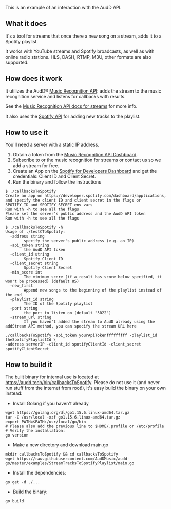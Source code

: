 This is an example of an interaction with the AudD API.

## What it does

It's a tool for streams that once there a new song on a stream, adds it to a Spotify playlist.

It works with YouTube streams and Spotify broadcasts, as well as with online radio stations. HLS, DASH, RTMP, M3U, other formats are also supported.

## How does it work

It utilizes the AudD® [Music Recognition API](https://audd.io/): adds the stream to the music recognition service and listens for callbacks with results.

See the [Music Recognition API docs for streams](https://docs.audd.io/streams/) for more info.

It also uses the [Spotify API](https://developer.spotify.com/documentation/web-api/reference/playlists/add-tracks-to-playlist/) for adding new tracks to the playlist. 

## How to use it

You'll need a server with a static IP address. 

1. Obtain a token from the [Music Recognition API Dashboard](https://dashboard.audd.io/).
2. Subscribe to or the music recognition for streams or contact us so we add a stream for free.
3. Create an App on the [Spotify for Developers Dashboard](https://developer.spotify.com/dashboard/applications) and get the credentials: Client ID and Client Secret.
4. Run the binary and follow the instructions

```
$ ./callbacksToSpotify
Create an app on https://developer.spotify.com/dashboard/applications, and specify the client ID and client secret in the flags or 
SPOTIFY_ID and SPOTIFY_SECRET env vars
Run with -h to see all the flags
Please set the server's public address and the AudD API token
Run with -h to see all the flags

$ ./callbacksToSpotify -h
Usage of ./testCToSpotify:
  -address string
        specify the server's public address (e.g. an IP)
  -api_token string
        the AudD API token
  -client_id string
        Spotify Client ID
  -client_secret string
        Spotify Client Secret
  -min_score int
        The minimum score (if a result has score below specified, it won't be processed) (default 85)
  -new_first
        Append new songs to the beginning of the playlist instead of the end
  -playlist_id string
        The ID of the Spotify playlist
  -port string
        the port to listen on (default "3022")
  -stream_url string
        If you haven't added the stream to AudD already using the addStream API method, you can specify the stream URL here

./callbacksToSpotify -api_token yourApiTokenfffffffff -playlist_id theSpotifyPlaylistId \
-address serverIP -client_id spotifyClientId -client_secret spotifyClientSecret
```

## How to build it

The built binary for internal use is located at https://audd.tech/bin/callbacksToSpotify. 
Please do not use it (and never run stuff from the internet from root!), it's easy build the binary on your own instead:

* Install Golang if you haven't already
```
wget https://golang.org/dl/go1.15.6.linux-amd64.tar.gz
tar -C /usr/local -xzf go1.15.6.linux-amd64.tar.gz
export PATH=$PATH:/usr/local/go/bin
# Please also add the previous line to $HOME/.profile or /etc/profile
# Verify the installation:
go version
```

* Make a new directory and download main.go
```
mkdir callbacksToSpotify && cd callbacksToSpotify
wget https://raw.githubusercontent.com/AudDMusic/audd-go/master/examples/StreamTracksToSpotifyPlaylist/main.go
```

* Install the dependencies:
```
go get -d ./...
```

* Build the binary:
```
go build
```

